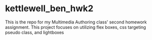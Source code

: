 # kettlewell_ben_hwk2
This is the repo for my Multimedia Authoring class' second homework assignment. This project focuses on utilizing flex boxes, css targeting pseudo class, and lightboxes 
